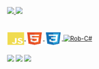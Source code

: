 
<div>
  <a href="github.com/RobsonMatosJunior">
  <img height="130em" src="https://github-readme-stats.vercel.app/api?username=RobsonMatosJunior&show_icons=true&theme=github_dark&include_all_commits=true&count_private=true"/>
  <img height="130em" src="https://github-readme-stats.vercel.app/api/top-langs/?username=RobsonMatosJunior&layout=compact&langs_count=7&theme=github_dark"/>
</div>

###

<div style="display: inline_block"><br>
  <img align="center" alt="Rob-Js" height="30" width="40" src="https://raw.githubusercontent.com/devicons/devicon/master/icons/javascript/javascript-plain.svg">
  <img align="center" alt="Rob-HTML" height="30" width="40" src="https://raw.githubusercontent.com/devicons/devicon/master/icons/html5/html5-original.svg">
  <img align="center" alt="Rob-CSS" height="30" width="40" src="https://raw.githubusercontent.com/devicons/devicon/master/icons/css3/css3-original.svg">
  <img align="center" alt="Rob-C#" height="30" width="40" src="https://cdn.jsdelivr.net/gh/devicons/devicon/icons/csharp/csharp-original.svg"/>
</div>

###

<div>
  <a href = "mailto:robsonjr819@gmail.com"><img src="https://img.shields.io/badge/-Gmail-%23333?style=for-the-badge&logo=gmail&logoColor=white" target="_blank"></a>
  <a href="https://www.linkedin.com/in/robson-matos-junior/" target="_blank"><img src="https://img.shields.io/badge/-LinkedIn-%230077B5?style=for-the-badge&logo=linkedin&logoColor=white" target="_blank"></a>
 <a href="https://discord.gg/CYWNGRCs" target="_blank"><img src="https://img.shields.io/badge/Discord-7289DA?style=for-the-badge&logo=discord&logoColor=white"target="_blank"><a/>
</div>

<div>
